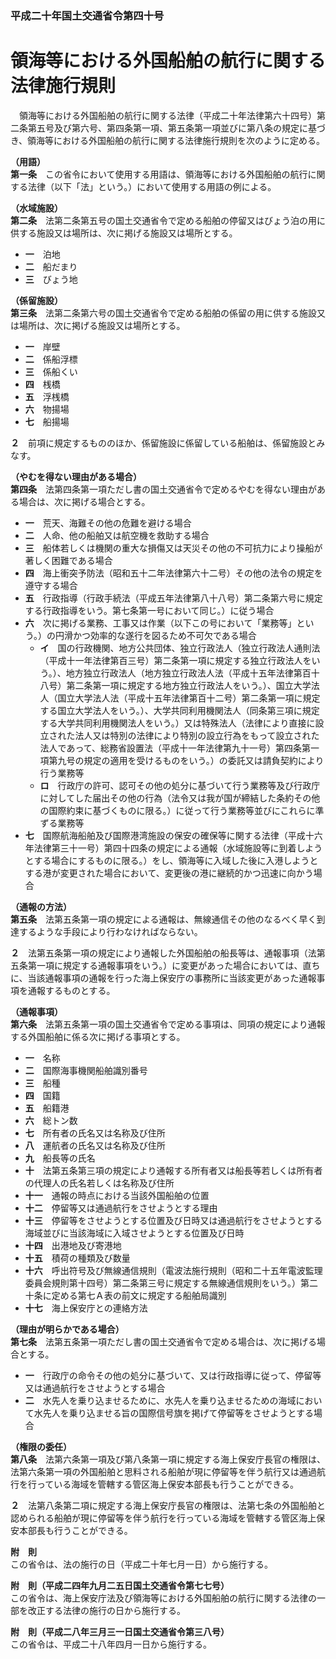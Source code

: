 ### 平成二十年国土交通省令第四十号  
# 領海等における外国船舶の航行に関する法律施行規則  
　領海等における外国船舶の航行に関する法律（平成二十年法律第六十四号）第二条第五号及び第六号、第四条第一項、第五条第一項並びに第八条の規定に基づき、領海等における外国船舶の航行に関する法律施行規則を次のように定める。  
  
**（用語）**  
**第一条**　この省令において使用する用語は、領海等における外国船舶の航行に関する法律（以下「法」という。）において使用する用語の例による。  
  
**（水域施設）**  
**第二条**　法第二条第五号の国土交通省令で定める船舶の停留又はびょう泊の用に供する施設又は場所は、次に掲げる施設又は場所とする。  
* **一**　泊地  
* **二**　船だまり  
* **三**　びょう地  
  
**（係留施設）**  
**第三条**　法第二条第六号の国土交通省令で定める船舶の係留の用に供する施設又は場所は、次に掲げる施設又は場所とする。  
* **一**　岸壁  
* **二**　係船浮標  
* **三**　係船くい  
* **四**　桟橋  
* **五**　浮桟橋  
* **六**　物揚場  
* **七**　船揚場  
  
**２**　前項に規定するもののほか、係留施設に係留している船舶は、係留施設とみなす。  
  
**（やむを得ない理由がある場合）**  
**第四条**　法第四条第一項ただし書の国土交通省令で定めるやむを得ない理由がある場合は、次に掲げる場合とする。  
* **一**　荒天、海難その他の危難を避ける場合  
* **二**　人命、他の船舶又は航空機を救助する場合  
* **三**　船体若しくは機関の重大な損傷又は天災その他の不可抗力により操船が著しく困難である場合  
* **四**　海上衝突予防法（昭和五十二年法律第六十二号）その他の法令の規定を遵守する場合  
* **五**　行政指導（行政手続法（平成五年法律第八十八号）第二条第六号に規定する行政指導をいう。第七条第一号において同じ。）に従う場合  
* **六**　次に掲げる業務、工事又は作業（以下この号において「業務等」という。）の円滑かつ効率的な遂行を図るため不可欠である場合  
	* **イ**　国の行政機関、地方公共団体、独立行政法人（独立行政法人通則法（平成十一年法律第百三号）第二条第一項に規定する独立行政法人をいう。）、地方独立行政法人（地方独立行政法人法（平成十五年法律第百十八号）第二条第一項に規定する地方独立行政法人をいう。）、国立大学法人（国立大学法人法（平成十五年法律第百十二号）第二条第一項に規定する国立大学法人をいう。）、大学共同利用機関法人（同条第三項に規定する大学共同利用機関法人をいう。）又は特殊法人（法律により直接に設立された法人又は特別の法律により特別の設立行為をもって設立された法人であって、総務省設置法（平成十一年法律第九十一号）第四条第一項第九号の規定の適用を受けるものをいう。）の委託又は請負契約により行う業務等  
	* **ロ**　行政庁の許可、認可その他の処分に基づいて行う業務等及び行政庁に対してした届出その他の行為（法令又は我が国が締結した条約その他の国際約束に基づくものに限る。）に従って行う業務等並びにこれらに準ずる業務等  
* **七**　国際航海船舶及び国際港湾施設の保安の確保等に関する法律（平成十六年法律第三十一号）第四十四条の規定による通報（水域施設等に到着しようとする場合にするものに限る。）をし、領海等に入域した後に入港しようとする港が変更された場合において、変更後の港に継続的かつ迅速に向かう場合  
  
**（通報の方法）**  
**第五条**　法第五条第一項の規定による通報は、無線通信その他のなるべく早く到達するような手段により行わなければならない。  
  
**２**　法第五条第一項の規定により通報した外国船舶の船長等は、通報事項（法第五条第一項に規定する通報事項をいう。）に変更があった場合においては、直ちに、当該通報事項の通報を行った海上保安庁の事務所に当該変更があった通報事項を通報するものとする。  
  
**（通報事項）**  
**第六条**　法第五条第一項の国土交通省令で定める事項は、同項の規定により通報する外国船舶に係る次に掲げる事項とする。  
* **一**　名称  
* **二**　国際海事機関船舶識別番号  
* **三**　船種  
* **四**　国籍  
* **五**　船籍港  
* **六**　総トン数  
* **七**　所有者の氏名又は名称及び住所  
* **八**　運航者の氏名又は名称及び住所  
* **九**　船長等の氏名  
* **十**　法第五条第三項の規定により通報する所有者又は船長等若しくは所有者の代理人の氏名若しくは名称及び住所  
* **十一**　通報の時点における当該外国船舶の位置  
* **十二**　停留等又は通過航行をさせようとする理由  
* **十三**　停留等をさせようとする位置及び日時又は通過航行をさせようとする海域並びに当該海域に入域させようとする位置及び日時  
* **十四**　出港地及び寄港地  
* **十五**　積荷の種類及び数量  
* **十六**　呼出符号及び無線通信規則（電波法施行規則（昭和二十五年電波監理委員会規則第十四号）第二条第三号に規定する無線通信規則をいう。）第二十条に定める第七Ａ表の前文に規定する船舶局識別  
* **十七**　海上保安庁との連絡方法  
  
**（理由が明らかである場合）**  
**第七条**　法第五条第一項ただし書の国土交通省令で定める場合は、次に掲げる場合とする。  
* **一**　行政庁の命令その他の処分に基づいて、又は行政指導に従って、停留等又は通過航行をさせようとする場合  
* **二**　水先人を乗り込ませるために、水先人を乗り込ませるための海域において水先人を乗り込ませる旨の国際信号旗を掲げて停留等をさせようとする場合  
  
**（権限の委任）**  
**第八条**　法第六条第一項及び第八条第一項に規定する海上保安庁長官の権限は、法第六条第一項の外国船舶と思料される船舶が現に停留等を伴う航行又は通過航行を行っている海域を管轄する管区海上保安本部長も行うことができる。  
  
**２**　法第八条第二項に規定する海上保安庁長官の権限は、法第七条の外国船舶と認められる船舶が現に停留等を伴う航行を行っている海域を管轄する管区海上保安本部長も行うことができる。  
  
**附　則**  
この省令は、法の施行の日（平成二十年七月一日）から施行する。  
  
**附　則（平成二四年九月二五日国土交通省令第七七号）**  
この省令は、海上保安庁法及び領海等における外国船舶の航行に関する法律の一部を改正する法律の施行の日から施行する。  
  
**附　則（平成二八年三月三一日国土交通省令第三八号）**  
この省令は、平成二十八年四月一日から施行する。  
  
